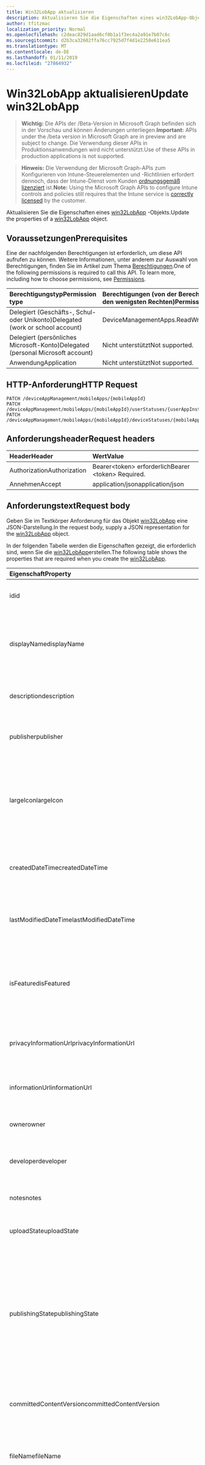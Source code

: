 ```yaml
---
title: Win32LobApp aktualisieren
description: Aktualisieren Sie die Eigenschaften eines win32LobApp-Objekts.
author: tfitzmac
localization_priority: Normal
ms.openlocfilehash: c2deac829d1aad6cf0b1a1f3ec4a2a91e7b07c6c
ms.sourcegitcommit: d2b3ca32602ffa76cc7925d7f4d1e2258e611ea5
ms.translationtype: MT
ms.contentlocale: de-DE
ms.lasthandoff: 01/11/2019
ms.locfileid: "27864932"
---
```

# <a name="update-win32lobapp"></a><span data-ttu-id="75a48-103">Win32LobApp aktualisieren</span><span class="sxs-lookup"><span data-stu-id="75a48-103">Update win32LobApp</span></span>

> <span data-ttu-id="75a48-104">**Wichtig:** Die APIs der /Beta-Version in Microsoft Graph befinden sich in der Vorschau und können Änderungen unterliegen.</span><span class="sxs-lookup"><span data-stu-id="75a48-104">**Important:** APIs under the /beta version in Microsoft Graph are in preview and are subject to change.</span></span> <span data-ttu-id="75a48-105">Die Verwendung dieser APIs in Produktionsanwendungen wird nicht unterstützt.</span><span class="sxs-lookup"><span data-stu-id="75a48-105">Use of these APIs in production applications is not supported.</span></span>

> <span data-ttu-id="75a48-106">**Hinweis:** Die Verwendung der Microsoft Graph-APIs zum Konfigurieren von Intune-Steuerelementen und -Richtlinien erfordert dennoch, dass der Intune-Dienst vom Kunden [ordnungsgemäß lizenziert](https://go.microsoft.com/fwlink/?linkid=839381) ist.</span><span class="sxs-lookup"><span data-stu-id="75a48-106">**Note:** Using the Microsoft Graph APIs to configure Intune controls and policies still requires that the Intune service is [correctly licensed](https://go.microsoft.com/fwlink/?linkid=839381) by the customer.</span></span>

<span data-ttu-id="75a48-107">Aktualisieren Sie die Eigenschaften eines [win32LobApp](../resources/intune-apps-win32lobapp.md) -Objekts.</span><span class="sxs-lookup"><span data-stu-id="75a48-107">Update the properties of a [win32LobApp](../resources/intune-apps-win32lobapp.md) object.</span></span>
## <a name="prerequisites"></a><span data-ttu-id="75a48-108">Voraussetzungen</span><span class="sxs-lookup"><span data-stu-id="75a48-108">Prerequisites</span></span>
<span data-ttu-id="75a48-p102">Eine der nachfolgenden Berechtigungen ist erforderlich, um diese API aufrufen zu können. Weitere Informationen, unter anderem zur Auswahl von Berechtigungen, finden Sie im Artikel zum Thema [Berechtigungen](/graph/permissions-reference).</span><span class="sxs-lookup"><span data-stu-id="75a48-p102">One of the following permissions is required to call this API. To learn more, including how to choose permissions, see [Permissions](/graph/permissions-reference).</span></span>

|<span data-ttu-id="75a48-111">Berechtigungstyp</span><span class="sxs-lookup"><span data-stu-id="75a48-111">Permission type</span></span>|<span data-ttu-id="75a48-112">Berechtigungen (von der Berechtigung mit den meisten Rechten zu der mit den wenigsten Rechten)</span><span class="sxs-lookup"><span data-stu-id="75a48-112">Permissions (from most to least privileged)</span></span>|
|:---|:---|
|<span data-ttu-id="75a48-113">Delegiert (Geschäfts-, Schul- oder Unikonto)</span><span class="sxs-lookup"><span data-stu-id="75a48-113">Delegated (work or school account)</span></span>|<span data-ttu-id="75a48-114">DeviceManagementApps.ReadWrite.All</span><span class="sxs-lookup"><span data-stu-id="75a48-114">DeviceManagementApps.ReadWrite.All</span></span>|
|<span data-ttu-id="75a48-115">Delegiert (persönliches Microsoft-Konto)</span><span class="sxs-lookup"><span data-stu-id="75a48-115">Delegated (personal Microsoft account)</span></span>|<span data-ttu-id="75a48-116">Nicht unterstützt</span><span class="sxs-lookup"><span data-stu-id="75a48-116">Not supported.</span></span>|
|<span data-ttu-id="75a48-117">Anwendung</span><span class="sxs-lookup"><span data-stu-id="75a48-117">Application</span></span>|<span data-ttu-id="75a48-118">Nicht unterstützt</span><span class="sxs-lookup"><span data-stu-id="75a48-118">Not supported.</span></span>|

## <a name="http-request"></a><span data-ttu-id="75a48-119">HTTP-Anforderung</span><span class="sxs-lookup"><span data-stu-id="75a48-119">HTTP Request</span></span>
<!-- {
  "blockType": "ignored"
}
-->
``` http
PATCH /deviceAppManagement/mobileApps/{mobileAppId}
PATCH /deviceAppManagement/mobileApps/{mobileAppId}/userStatuses/{userAppInstallStatusId}/app
PATCH /deviceAppManagement/mobileApps/{mobileAppId}/deviceStatuses/{mobileAppInstallStatusId}/app
```

## <a name="request-headers"></a><span data-ttu-id="75a48-120">Anforderungsheader</span><span class="sxs-lookup"><span data-stu-id="75a48-120">Request headers</span></span>
|<span data-ttu-id="75a48-121">Header</span><span class="sxs-lookup"><span data-stu-id="75a48-121">Header</span></span>|<span data-ttu-id="75a48-122">Wert</span><span class="sxs-lookup"><span data-stu-id="75a48-122">Value</span></span>|
|:---|:---|
|<span data-ttu-id="75a48-123">Authorization</span><span class="sxs-lookup"><span data-stu-id="75a48-123">Authorization</span></span>|<span data-ttu-id="75a48-124">Bearer&lt;token&gt; erforderlich</span><span class="sxs-lookup"><span data-stu-id="75a48-124">Bearer &lt;token&gt; Required.</span></span>|
|<span data-ttu-id="75a48-125">Annehmen</span><span class="sxs-lookup"><span data-stu-id="75a48-125">Accept</span></span>|<span data-ttu-id="75a48-126">application/json</span><span class="sxs-lookup"><span data-stu-id="75a48-126">application/json</span></span>|

## <a name="request-body"></a><span data-ttu-id="75a48-127">Anforderungstext</span><span class="sxs-lookup"><span data-stu-id="75a48-127">Request body</span></span>
<span data-ttu-id="75a48-128">Geben Sie im Textkörper Anforderung für das Objekt [win32LobApp](../resources/intune-apps-win32lobapp.md) eine JSON-Darstellung.</span><span class="sxs-lookup"><span data-stu-id="75a48-128">In the request body, supply a JSON representation for the [win32LobApp](../resources/intune-apps-win32lobapp.md) object.</span></span>

<span data-ttu-id="75a48-129">In der folgenden Tabelle werden die Eigenschaften gezeigt, die erforderlich sind, wenn Sie die [win32LobApp](../resources/intune-apps-win32lobapp.md)erstellen.</span><span class="sxs-lookup"><span data-stu-id="75a48-129">The following table shows the properties that are required when you create the [win32LobApp](../resources/intune-apps-win32lobapp.md).</span></span>

|<span data-ttu-id="75a48-130">Eigenschaft</span><span class="sxs-lookup"><span data-stu-id="75a48-130">Property</span></span>|<span data-ttu-id="75a48-131">Typ</span><span class="sxs-lookup"><span data-stu-id="75a48-131">Type</span></span>|<span data-ttu-id="75a48-132">Beschreibung</span><span class="sxs-lookup"><span data-stu-id="75a48-132">Description</span></span>|
|:---|:---|:---|
|<span data-ttu-id="75a48-133">id</span><span class="sxs-lookup"><span data-stu-id="75a48-133">id</span></span>|<span data-ttu-id="75a48-134">Zeichenfolge</span><span class="sxs-lookup"><span data-stu-id="75a48-134">String</span></span>|<span data-ttu-id="75a48-135">Schlüssel der Entität</span><span class="sxs-lookup"><span data-stu-id="75a48-135">Key of the entity.</span></span> <span data-ttu-id="75a48-136">Geerbt von [mobileApp](../resources/intune-apps-mobileapp.md).</span><span class="sxs-lookup"><span data-stu-id="75a48-136">Inherited from [mobileApp](../resources/intune-apps-mobileapp.md)</span></span>|
|<span data-ttu-id="75a48-137">displayName</span><span class="sxs-lookup"><span data-stu-id="75a48-137">displayName</span></span>|<span data-ttu-id="75a48-138">Zeichenfolge</span><span class="sxs-lookup"><span data-stu-id="75a48-138">String</span></span>|<span data-ttu-id="75a48-139">Der vom Administrator bereitgestellte oder importierte Titel der App.</span><span class="sxs-lookup"><span data-stu-id="75a48-139">The admin provided or imported title of the app.</span></span> <span data-ttu-id="75a48-140">Geerbt von [mobileApp](../resources/intune-apps-mobileapp.md).</span><span class="sxs-lookup"><span data-stu-id="75a48-140">Inherited from [mobileApp](../resources/intune-apps-mobileapp.md)</span></span>|
|<span data-ttu-id="75a48-141">description</span><span class="sxs-lookup"><span data-stu-id="75a48-141">description</span></span>|<span data-ttu-id="75a48-142">Zeichenfolge</span><span class="sxs-lookup"><span data-stu-id="75a48-142">String</span></span>|<span data-ttu-id="75a48-143">Beschreibung der App.</span><span class="sxs-lookup"><span data-stu-id="75a48-143">The description of the app.</span></span> <span data-ttu-id="75a48-144">Geerbt von [mobileApp](../resources/intune-apps-mobileapp.md).</span><span class="sxs-lookup"><span data-stu-id="75a48-144">Inherited from [mobileApp](../resources/intune-apps-mobileapp.md)</span></span>|
|<span data-ttu-id="75a48-145">publisher</span><span class="sxs-lookup"><span data-stu-id="75a48-145">publisher</span></span>|<span data-ttu-id="75a48-146">Zeichenfolge</span><span class="sxs-lookup"><span data-stu-id="75a48-146">String</span></span>|<span data-ttu-id="75a48-147">Der Herausgeber der App.</span><span class="sxs-lookup"><span data-stu-id="75a48-147">The publisher of the app.</span></span> <span data-ttu-id="75a48-148">Geerbt von [mobileApp](../resources/intune-apps-mobileapp.md).</span><span class="sxs-lookup"><span data-stu-id="75a48-148">Inherited from [mobileApp](../resources/intune-apps-mobileapp.md)</span></span>|
|<span data-ttu-id="75a48-149">largeIcon</span><span class="sxs-lookup"><span data-stu-id="75a48-149">largeIcon</span></span>|[<span data-ttu-id="75a48-150">mimeContent</span><span class="sxs-lookup"><span data-stu-id="75a48-150">mimeContent</span></span>](../resources/intune-shared-mimecontent.md)|<span data-ttu-id="75a48-151">Das große Symbol, das in den App-Details angezeigt und für den Upload des Symbols verwendet werden soll.</span><span class="sxs-lookup"><span data-stu-id="75a48-151">The large icon, to be displayed in the app details and used for upload of the icon.</span></span> <span data-ttu-id="75a48-152">Geerbt von [mobileApp](../resources/intune-apps-mobileapp.md).</span><span class="sxs-lookup"><span data-stu-id="75a48-152">Inherited from [mobileApp](../resources/intune-apps-mobileapp.md)</span></span>|
|<span data-ttu-id="75a48-153">createdDateTime</span><span class="sxs-lookup"><span data-stu-id="75a48-153">createdDateTime</span></span>|<span data-ttu-id="75a48-154">DateTimeOffset</span><span class="sxs-lookup"><span data-stu-id="75a48-154">DateTimeOffset</span></span>|<span data-ttu-id="75a48-155">Datum und Uhrzeit der Erstellung der App.</span><span class="sxs-lookup"><span data-stu-id="75a48-155">The date and time the app was created.</span></span> <span data-ttu-id="75a48-156">Geerbt von [mobileApp](../resources/intune-apps-mobileapp.md).</span><span class="sxs-lookup"><span data-stu-id="75a48-156">Inherited from [mobileApp](../resources/intune-apps-mobileapp.md)</span></span>|
|<span data-ttu-id="75a48-157">lastModifiedDateTime</span><span class="sxs-lookup"><span data-stu-id="75a48-157">lastModifiedDateTime</span></span>|<span data-ttu-id="75a48-158">DateTimeOffset</span><span class="sxs-lookup"><span data-stu-id="75a48-158">DateTimeOffset</span></span>|<span data-ttu-id="75a48-159">Datum und Uhrzeit der letzten Änderung der App.</span><span class="sxs-lookup"><span data-stu-id="75a48-159">The date and time the app was last modified.</span></span> <span data-ttu-id="75a48-160">Geerbt von [mobileApp](../resources/intune-apps-mobileapp.md).</span><span class="sxs-lookup"><span data-stu-id="75a48-160">Inherited from [mobileApp](../resources/intune-apps-mobileapp.md)</span></span>|
|<span data-ttu-id="75a48-161">isFeatured</span><span class="sxs-lookup"><span data-stu-id="75a48-161">isFeatured</span></span>|<span data-ttu-id="75a48-162">Boolescher Wert</span><span class="sxs-lookup"><span data-stu-id="75a48-162">Boolean</span></span>|<span data-ttu-id="75a48-163">Wert, der angibt, ob die App vom Administrator als empfohlen markiert wurde. Geerbt von [mobileApp](../resources/intune-apps-mobileapp.md).</span><span class="sxs-lookup"><span data-stu-id="75a48-163">The value indicating whether the app is marked as featured by the admin. Inherited from [mobileApp](../resources/intune-apps-mobileapp.md)</span></span>|
|<span data-ttu-id="75a48-164">privacyInformationUrl</span><span class="sxs-lookup"><span data-stu-id="75a48-164">privacyInformationUrl</span></span>|<span data-ttu-id="75a48-165">Zeichenfolge</span><span class="sxs-lookup"><span data-stu-id="75a48-165">String</span></span>|<span data-ttu-id="75a48-166">URL zur Datenschutzerklärung.</span><span class="sxs-lookup"><span data-stu-id="75a48-166">The privacy statement Url.</span></span> <span data-ttu-id="75a48-167">Geerbt von [mobileApp](../resources/intune-apps-mobileapp.md).</span><span class="sxs-lookup"><span data-stu-id="75a48-167">Inherited from [mobileApp](../resources/intune-apps-mobileapp.md)</span></span>|
|<span data-ttu-id="75a48-168">informationUrl</span><span class="sxs-lookup"><span data-stu-id="75a48-168">informationUrl</span></span>|<span data-ttu-id="75a48-169">Zeichenfolge</span><span class="sxs-lookup"><span data-stu-id="75a48-169">String</span></span>|<span data-ttu-id="75a48-170">URL zur Seite mit weiteren Informationen.</span><span class="sxs-lookup"><span data-stu-id="75a48-170">The more information Url.</span></span> <span data-ttu-id="75a48-171">Geerbt von [mobileApp](../resources/intune-apps-mobileapp.md).</span><span class="sxs-lookup"><span data-stu-id="75a48-171">Inherited from [mobileApp](../resources/intune-apps-mobileapp.md)</span></span>|
|<span data-ttu-id="75a48-172">owner</span><span class="sxs-lookup"><span data-stu-id="75a48-172">owner</span></span>|<span data-ttu-id="75a48-173">Zeichenfolge</span><span class="sxs-lookup"><span data-stu-id="75a48-173">String</span></span>|<span data-ttu-id="75a48-174">Der Besitzer der App.</span><span class="sxs-lookup"><span data-stu-id="75a48-174">The owner of the app.</span></span> <span data-ttu-id="75a48-175">Geerbt von [mobileApp](../resources/intune-apps-mobileapp.md).</span><span class="sxs-lookup"><span data-stu-id="75a48-175">Inherited from [mobileApp](../resources/intune-apps-mobileapp.md)</span></span>|
|<span data-ttu-id="75a48-176">developer</span><span class="sxs-lookup"><span data-stu-id="75a48-176">developer</span></span>|<span data-ttu-id="75a48-177">Zeichenfolge</span><span class="sxs-lookup"><span data-stu-id="75a48-177">String</span></span>|<span data-ttu-id="75a48-178">Der Entwickler der App.</span><span class="sxs-lookup"><span data-stu-id="75a48-178">The developer of the app.</span></span> <span data-ttu-id="75a48-179">Geerbt von [mobileApp](../resources/intune-apps-mobileapp.md).</span><span class="sxs-lookup"><span data-stu-id="75a48-179">Inherited from [mobileApp](../resources/intune-apps-mobileapp.md)</span></span>|
|<span data-ttu-id="75a48-180">notes</span><span class="sxs-lookup"><span data-stu-id="75a48-180">notes</span></span>|<span data-ttu-id="75a48-181">Zeichenfolge</span><span class="sxs-lookup"><span data-stu-id="75a48-181">String</span></span>|<span data-ttu-id="75a48-182">Hinweise zur App.</span><span class="sxs-lookup"><span data-stu-id="75a48-182">Notes for the app.</span></span> <span data-ttu-id="75a48-183">Geerbt von [mobileApp](../resources/intune-apps-mobileapp.md).</span><span class="sxs-lookup"><span data-stu-id="75a48-183">Inherited from [mobileApp](../resources/intune-apps-mobileapp.md)</span></span>|
|<span data-ttu-id="75a48-184">uploadState</span><span class="sxs-lookup"><span data-stu-id="75a48-184">uploadState</span></span>|<span data-ttu-id="75a48-185">Int32</span><span class="sxs-lookup"><span data-stu-id="75a48-185">Int32</span></span>|<span data-ttu-id="75a48-186">Der Upload-Zustand.</span><span class="sxs-lookup"><span data-stu-id="75a48-186">The upload state.</span></span> <span data-ttu-id="75a48-187">Geerbt von [mobileApp](../resources/intune-apps-mobileapp.md).</span><span class="sxs-lookup"><span data-stu-id="75a48-187">Inherited from [mobileApp](../resources/intune-apps-mobileapp.md)</span></span>|
|<span data-ttu-id="75a48-188">publishingState</span><span class="sxs-lookup"><span data-stu-id="75a48-188">publishingState</span></span>|[<span data-ttu-id="75a48-189">mobileAppPublishingState</span><span class="sxs-lookup"><span data-stu-id="75a48-189">mobileAppPublishingState</span></span>](../resources/intune-apps-mobileapppublishingstate.md)|<span data-ttu-id="75a48-190">Der Veröffentlichungsstatus der App.</span><span class="sxs-lookup"><span data-stu-id="75a48-190">The publishing state for the app.</span></span> <span data-ttu-id="75a48-191">Eine App kann erst zugewiesen werden, wenn sie veröffentlicht wurde.</span><span class="sxs-lookup"><span data-stu-id="75a48-191">The app cannot be assigned unless the app is published.</span></span> <span data-ttu-id="75a48-192">Geerbt von [MobileApp](../resources/intune-apps-mobileapp.md).</span><span class="sxs-lookup"><span data-stu-id="75a48-192">Inherited from [mobileApp](../resources/intune-apps-mobileapp.md).</span></span> <span data-ttu-id="75a48-193">Mögliche Werte sind: `notPublished`, `processing` und `published`.</span><span class="sxs-lookup"><span data-stu-id="75a48-193">Possible values are: `notPublished`, `processing`, `published`.</span></span>|
|<span data-ttu-id="75a48-194">committedContentVersion</span><span class="sxs-lookup"><span data-stu-id="75a48-194">committedContentVersion</span></span>|<span data-ttu-id="75a48-195">Zeichenfolge</span><span class="sxs-lookup"><span data-stu-id="75a48-195">String</span></span>|<span data-ttu-id="75a48-196">Die interne zugesicherte Inhaltsversion.</span><span class="sxs-lookup"><span data-stu-id="75a48-196">The internal committed content version.</span></span> <span data-ttu-id="75a48-197">Geerbt von [mobileLobApp](../resources/intune-apps-mobilelobapp.md).</span><span class="sxs-lookup"><span data-stu-id="75a48-197">Inherited from [mobileLobApp](../resources/intune-apps-mobilelobapp.md)</span></span>|
|<span data-ttu-id="75a48-198">fileName</span><span class="sxs-lookup"><span data-stu-id="75a48-198">fileName</span></span>|<span data-ttu-id="75a48-199">Zeichenfolge</span><span class="sxs-lookup"><span data-stu-id="75a48-199">String</span></span>|<span data-ttu-id="75a48-200">Name der Hauptdatei der Branchenanwendung.</span><span class="sxs-lookup"><span data-stu-id="75a48-200">The name of the main Lob application file.</span></span> <span data-ttu-id="75a48-201">Geerbt von [mobileLobApp](../resources/intune-apps-mobilelobapp.md).</span><span class="sxs-lookup"><span data-stu-id="75a48-201">Inherited from [mobileLobApp](../resources/intune-apps-mobilelobapp.md)</span></span>|
|<span data-ttu-id="75a48-202">size</span><span class="sxs-lookup"><span data-stu-id="75a48-202">size</span></span>|<span data-ttu-id="75a48-203">Int64</span><span class="sxs-lookup"><span data-stu-id="75a48-203">Int64</span></span>|<span data-ttu-id="75a48-204">Gesamtgröße einschließlich aller hochgeladenen Dateien.</span><span class="sxs-lookup"><span data-stu-id="75a48-204">The total size, including all uploaded files.</span></span> <span data-ttu-id="75a48-205">Geerbt von [mobileLobApp](../resources/intune-apps-mobilelobapp.md).</span><span class="sxs-lookup"><span data-stu-id="75a48-205">Inherited from [mobileLobApp](../resources/intune-apps-mobilelobapp.md)</span></span>|
|<span data-ttu-id="75a48-206">installCommandLine</span><span class="sxs-lookup"><span data-stu-id="75a48-206">installCommandLine</span></span>|<span data-ttu-id="75a48-207">Zeichenfolge</span><span class="sxs-lookup"><span data-stu-id="75a48-207">String</span></span>|<span data-ttu-id="75a48-208">So installieren Sie diese app die Befehlszeile</span><span class="sxs-lookup"><span data-stu-id="75a48-208">The command line to install this app</span></span>|
|<span data-ttu-id="75a48-209">uninstallCommandLine</span><span class="sxs-lookup"><span data-stu-id="75a48-209">uninstallCommandLine</span></span>|<span data-ttu-id="75a48-210">Zeichenfolge</span><span class="sxs-lookup"><span data-stu-id="75a48-210">String</span></span>|<span data-ttu-id="75a48-211">So deinstallieren Sie diese app die Befehlszeile</span><span class="sxs-lookup"><span data-stu-id="75a48-211">The command line to uninstall this app</span></span>|
|<span data-ttu-id="75a48-212">applicableArchitectures</span><span class="sxs-lookup"><span data-stu-id="75a48-212">applicableArchitectures</span></span>|[<span data-ttu-id="75a48-213">windowsArchitecture</span><span class="sxs-lookup"><span data-stu-id="75a48-213">windowsArchitecture</span></span>](../resources/intune-apps-windowsarchitecture.md)|<span data-ttu-id="75a48-214">Die Windows-Architekturen, für die diese App ausgeführt werden kann.</span><span class="sxs-lookup"><span data-stu-id="75a48-214">The Windows architecture(s) for which this app can run on.</span></span> <span data-ttu-id="75a48-215">Mögliche Werte: `none`, `x86`, `x64`, `arm`, `neutral`.</span><span class="sxs-lookup"><span data-stu-id="75a48-215">Possible values are: `none`, `x86`, `x64`, `arm`, `neutral`.</span></span>|
|<span data-ttu-id="75a48-216">minimumSupportedOperatingSystem</span><span class="sxs-lookup"><span data-stu-id="75a48-216">minimumSupportedOperatingSystem</span></span>|[<span data-ttu-id="75a48-217">windowsMinimumOperatingSystem</span><span class="sxs-lookup"><span data-stu-id="75a48-217">windowsMinimumOperatingSystem</span></span>](../resources/intune-apps-windowsminimumoperatingsystem.md)|<span data-ttu-id="75a48-218">Der Wert für die Mindestversion des verwendbaren Betriebssystems.</span><span class="sxs-lookup"><span data-stu-id="75a48-218">The value for the minimum applicable operating system.</span></span>|
|<span data-ttu-id="75a48-219">minimumFreeDiskSpaceInMB</span><span class="sxs-lookup"><span data-stu-id="75a48-219">minimumFreeDiskSpaceInMB</span></span>|<span data-ttu-id="75a48-220">Int32</span><span class="sxs-lookup"><span data-stu-id="75a48-220">Int32</span></span>|<span data-ttu-id="75a48-221">Der Wert für den minimalen freien Speicherplatz der erforderlich ist, um diese app zu installieren.</span><span class="sxs-lookup"><span data-stu-id="75a48-221">The value for the minimum free disk space which is required to install this app.</span></span>|
|<span data-ttu-id="75a48-222">minimumMemoryInMB</span><span class="sxs-lookup"><span data-stu-id="75a48-222">minimumMemoryInMB</span></span>|<span data-ttu-id="75a48-223">Int32</span><span class="sxs-lookup"><span data-stu-id="75a48-223">Int32</span></span>|<span data-ttu-id="75a48-224">Der Wert für das minimale des Arbeitsspeichers erforderlich für diese app installieren.</span><span class="sxs-lookup"><span data-stu-id="75a48-224">The value for the minimum physical memory which is required to install this app.</span></span>|
|<span data-ttu-id="75a48-225">minimumNumberOfProcessors</span><span class="sxs-lookup"><span data-stu-id="75a48-225">minimumNumberOfProcessors</span></span>|<span data-ttu-id="75a48-226">Int32</span><span class="sxs-lookup"><span data-stu-id="75a48-226">Int32</span></span>|<span data-ttu-id="75a48-227">Der Wert für die minimale Anzahl der Prozessoren erforderlich ist, um diese app zu installieren.</span><span class="sxs-lookup"><span data-stu-id="75a48-227">The value for the minimum number of processors which is required to install this app.</span></span>|
|<span data-ttu-id="75a48-228">minimumCpuSpeedInMHz</span><span class="sxs-lookup"><span data-stu-id="75a48-228">minimumCpuSpeedInMHz</span></span>|<span data-ttu-id="75a48-229">Int32</span><span class="sxs-lookup"><span data-stu-id="75a48-229">Int32</span></span>|<span data-ttu-id="75a48-230">Der Wert für die minimale CPU-Geschwindigkeit der erforderlich ist, um diese app zu installieren.</span><span class="sxs-lookup"><span data-stu-id="75a48-230">The value for the minimum CPU speed which is required to install this app.</span></span>|
|<span data-ttu-id="75a48-231">detectionRules</span><span class="sxs-lookup"><span data-stu-id="75a48-231">detectionRules</span></span>|<span data-ttu-id="75a48-232">[win32LobAppDetection](../resources/intune-apps-win32lobappdetection.md) -Auflistung</span><span class="sxs-lookup"><span data-stu-id="75a48-232">[win32LobAppDetection](../resources/intune-apps-win32lobappdetection.md) collection</span></span>|<span data-ttu-id="75a48-233">Die Erkennung von Regeln zum Erkennen von Win32 Line of Business (LoB) app.</span><span class="sxs-lookup"><span data-stu-id="75a48-233">The detection rules to detect Win32 Line of Business (LoB) app.</span></span>|
|<span data-ttu-id="75a48-234">installExperience</span><span class="sxs-lookup"><span data-stu-id="75a48-234">installExperience</span></span>|[<span data-ttu-id="75a48-235">win32LobAppInstallExperience</span><span class="sxs-lookup"><span data-stu-id="75a48-235">win32LobAppInstallExperience</span></span>](../resources/intune-apps-win32lobappinstallexperience.md)|<span data-ttu-id="75a48-236">Die Installation für diese app.</span><span class="sxs-lookup"><span data-stu-id="75a48-236">The install experience for this app.</span></span>|
|<span data-ttu-id="75a48-237">returnCodes</span><span class="sxs-lookup"><span data-stu-id="75a48-237">returnCodes</span></span>|<span data-ttu-id="75a48-238">[win32LobAppReturnCode](../resources/intune-apps-win32lobappreturncode.md) -Auflistung</span><span class="sxs-lookup"><span data-stu-id="75a48-238">[win32LobAppReturnCode](../resources/intune-apps-win32lobappreturncode.md) collection</span></span>|<span data-ttu-id="75a48-239">Die Rückgabecodes für buchen Verhalten bei der Installation.</span><span class="sxs-lookup"><span data-stu-id="75a48-239">The return codes for post installation behavior.</span></span>|
|<span data-ttu-id="75a48-240">msiInformation</span><span class="sxs-lookup"><span data-stu-id="75a48-240">msiInformation</span></span>|[<span data-ttu-id="75a48-241">win32LobAppMsiInformation</span><span class="sxs-lookup"><span data-stu-id="75a48-241">win32LobAppMsiInformation</span></span>](../resources/intune-apps-win32lobappmsiinformation.md)|<span data-ttu-id="75a48-242">Die MSI-Details, wenn diese Win32-app eine MSI-app ist.</span><span class="sxs-lookup"><span data-stu-id="75a48-242">The MSI details if this Win32 app is an MSI app.</span></span>|
|<span data-ttu-id="75a48-243">setupFilePath</span><span class="sxs-lookup"><span data-stu-id="75a48-243">setupFilePath</span></span>|<span data-ttu-id="75a48-244">Zeichenfolge</span><span class="sxs-lookup"><span data-stu-id="75a48-244">String</span></span>|<span data-ttu-id="75a48-245">Der relative Pfad der Datei in das verschlüsselte Win32LobApp-Paket.</span><span class="sxs-lookup"><span data-stu-id="75a48-245">The relative path of the setup file in the encrypted Win32LobApp package.</span></span>|



## <a name="response"></a><span data-ttu-id="75a48-246">Antwort</span><span class="sxs-lookup"><span data-stu-id="75a48-246">Response</span></span>
<span data-ttu-id="75a48-247">Wenn der Vorgang erfolgreich war, gibt diese Methode einen `200 OK` Antwortcode und eine aktualisierte [win32LobApp](../resources/intune-apps-win32lobapp.md) -Objekts in der Antworttext.</span><span class="sxs-lookup"><span data-stu-id="75a48-247">If successful, this method returns a `200 OK` response code and an updated [win32LobApp](../resources/intune-apps-win32lobapp.md) object in the response body.</span></span>

## <a name="example"></a><span data-ttu-id="75a48-248">Beispiel</span><span class="sxs-lookup"><span data-stu-id="75a48-248">Example</span></span>
### <a name="request"></a><span data-ttu-id="75a48-249">Anforderung</span><span class="sxs-lookup"><span data-stu-id="75a48-249">Request</span></span>
<span data-ttu-id="75a48-250">Nachfolgend sehen Sie ein Beispiel der Anforderung.</span><span class="sxs-lookup"><span data-stu-id="75a48-250">Here is an example of the request.</span></span>
``` http
PATCH https://graph.microsoft.com/beta/deviceAppManagement/mobileApps/{mobileAppId}
Content-type: application/json
Content-length: 2214

{
  "displayName": "Display Name value",
  "description": "Description value",
  "publisher": "Publisher value",
  "largeIcon": {
    "@odata.type": "microsoft.graph.mimeContent",
    "type": "Type value",
    "value": "dmFsdWU="
  },
  "lastModifiedDateTime": "2017-01-01T00:00:35.1329464-08:00",
  "isFeatured": true,
  "privacyInformationUrl": "https://example.com/privacyInformationUrl/",
  "informationUrl": "https://example.com/informationUrl/",
  "owner": "Owner value",
  "developer": "Developer value",
  "notes": "Notes value",
  "uploadState": 11,
  "publishingState": "processing",
  "committedContentVersion": "Committed Content Version value",
  "fileName": "File Name value",
  "size": 4,
  "installCommandLine": "Install Command Line value",
  "uninstallCommandLine": "Uninstall Command Line value",
  "applicableArchitectures": "x86",
  "minimumSupportedOperatingSystem": {
    "@odata.type": "microsoft.graph.windowsMinimumOperatingSystem",
    "v8_0": true,
    "v8_1": true,
    "v10_0": true,
    "v10_1607": true,
    "v10_1703": true,
    "v10_1709": true,
    "v10_1803": true
  },
  "minimumFreeDiskSpaceInMB": 8,
  "minimumMemoryInMB": 1,
  "minimumNumberOfProcessors": 9,
  "minimumCpuSpeedInMHz": 4,
  "detectionRules": [
    {
      "@odata.type": "microsoft.graph.win32LobAppRegistryDetection",
      "check32BitOn64System": true,
      "keyPath": "Key Path value",
      "valueName": "Value Name value",
      "detectionType": "exists",
      "operator": "equal",
      "detectionValue": "Detection Value value"
    }
  ],
  "installExperience": {
    "@odata.type": "microsoft.graph.win32LobAppInstallExperience",
    "runAsAccount": "user"
  },
  "returnCodes": [
    {
      "@odata.type": "microsoft.graph.win32LobAppReturnCode",
      "returnCode": 10,
      "type": "success"
    }
  ],
  "msiInformation": {
    "@odata.type": "microsoft.graph.win32LobAppMsiInformation",
    "productCode": "Product Code value",
    "productVersion": "Product Version value",
    "upgradeCode": "Upgrade Code value",
    "requiresReboot": true,
    "packageType": "perUser"
  },
  "setupFilePath": "Setup File Path value"
}
```

### <a name="response"></a><span data-ttu-id="75a48-251">Antwort</span><span class="sxs-lookup"><span data-stu-id="75a48-251">Response</span></span>
<span data-ttu-id="75a48-p121">Nachfolgend sehen Sie ein Beispiel der Antwort. Hinweis: Das hier gezeigte Antwortobjekt ist möglicherweise aus Platzgründen abgeschnitten. Von einem tatsächlichen Aufruf werden alle Eigenschaften zurückgegeben.</span><span class="sxs-lookup"><span data-stu-id="75a48-p121">Here is an example of the response. Note: The response object shown here may be truncated for brevity. All of the properties will be returned from an actual call.</span></span>
``` http
HTTP/1.1 200 OK
Content-Type: application/json
Content-Length: 2372

{
  "@odata.type": "#microsoft.graph.win32LobApp",
  "id": "9607b530-b530-9607-30b5-079630b50796",
  "displayName": "Display Name value",
  "description": "Description value",
  "publisher": "Publisher value",
  "largeIcon": {
    "@odata.type": "microsoft.graph.mimeContent",
    "type": "Type value",
    "value": "dmFsdWU="
  },
  "createdDateTime": "2017-01-01T00:02:43.5775965-08:00",
  "lastModifiedDateTime": "2017-01-01T00:00:35.1329464-08:00",
  "isFeatured": true,
  "privacyInformationUrl": "https://example.com/privacyInformationUrl/",
  "informationUrl": "https://example.com/informationUrl/",
  "owner": "Owner value",
  "developer": "Developer value",
  "notes": "Notes value",
  "uploadState": 11,
  "publishingState": "processing",
  "committedContentVersion": "Committed Content Version value",
  "fileName": "File Name value",
  "size": 4,
  "installCommandLine": "Install Command Line value",
  "uninstallCommandLine": "Uninstall Command Line value",
  "applicableArchitectures": "x86",
  "minimumSupportedOperatingSystem": {
    "@odata.type": "microsoft.graph.windowsMinimumOperatingSystem",
    "v8_0": true,
    "v8_1": true,
    "v10_0": true,
    "v10_1607": true,
    "v10_1703": true,
    "v10_1709": true,
    "v10_1803": true
  },
  "minimumFreeDiskSpaceInMB": 8,
  "minimumMemoryInMB": 1,
  "minimumNumberOfProcessors": 9,
  "minimumCpuSpeedInMHz": 4,
  "detectionRules": [
    {
      "@odata.type": "microsoft.graph.win32LobAppRegistryDetection",
      "check32BitOn64System": true,
      "keyPath": "Key Path value",
      "valueName": "Value Name value",
      "detectionType": "exists",
      "operator": "equal",
      "detectionValue": "Detection Value value"
    }
  ],
  "installExperience": {
    "@odata.type": "microsoft.graph.win32LobAppInstallExperience",
    "runAsAccount": "user"
  },
  "returnCodes": [
    {
      "@odata.type": "microsoft.graph.win32LobAppReturnCode",
      "returnCode": 10,
      "type": "success"
    }
  ],
  "msiInformation": {
    "@odata.type": "microsoft.graph.win32LobAppMsiInformation",
    "productCode": "Product Code value",
    "productVersion": "Product Version value",
    "upgradeCode": "Upgrade Code value",
    "requiresReboot": true,
    "packageType": "perUser"
  },
  "setupFilePath": "Setup File Path value"
}
```





